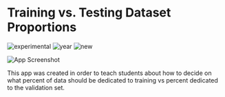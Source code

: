 # Training vs. Testing Dataset Proportions

![experimental](https://img.shields.io/badge/lifecycle-experimental-orange)
![year](https://img.shields.io/badge/year-2020-lightgrey)
![new](https://img.shields.io/badge/lifecycle-newapp-brightgreen)

![App Screenshot](https://sites.psu.edu/shinyapps/files/2020/12/Training-vs-Testing-1200x568.png)

This app was created in order to teach students about how to decide on what percent of data should be dedicated to training vs percent dedicated to the validation set.


